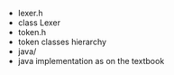 - lexer.h
 - class Lexer
- token.h
 - token classes hierarchy
- java/
 - java implementation as on the textbook
